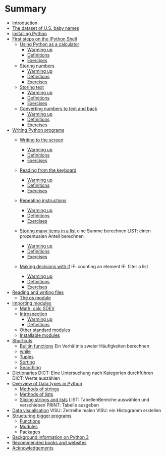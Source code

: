 # Summary

* [Introduction](README.md)
* [The dataset of U.S. baby names](babynames.md)
* [Installing Python](installing_python.md)
* [First steps on the IPython Shell](first_steps.md)
  * [Using Python as a calculator](python_shell.md)
    * [Warming up](shell_warmup.md)
    * [Definitions](shell_terms.md)
    * [Exercises](shell_review.md)
  * [Storing numbers](variables_and_numbers.md)
    * [Warming up](variables_warmup.md)
    * [Definitions](variables_terms.md)
    * [Exercises](variables_review.md)
  * [Storing text](strings.md)
    * [Warming up](string_warmup.md)
    * [Definitions](string_terms.md)
    * [Exercises](string_review.md)
  * [Converting numbers to text and back](type_conversions.md)
    * [Warming up](types_warmup.md)
    * [Definitions](types_terms.md)
    * [Exercises](types_review.md)
* [Writing Python programs](python_programs.md)
  * [Writing to the screen](part2/print.md)
    * [Warming up](part2/print_warmup.md)
    * [Definitions](part2/print_terms.md)
    * [Exercises](part2/print_review.md)
  * [Reading from the keyboard](part2/input.md)
    * [Warming up](input_warmup.md)
    * [Definitions](input_terms.md)
    * [Exercises](input_review.md)
  * [Repeating instructions](for_loops.md)
    * [Warming up](for_warmup.md)
    * [Definitions](for_terms.md)
    * [Exercises](for_review.md)
    
  * [Storing many items in a list](tuples_and_lists.md)
     eine Summe berechnen
     LIST: einen prozentualen Anteil berechnen
    * [Warming up](lists_warmup.md)
    * [Definitions](lists_terms.md)
    * [Exercises](lists_review.md)
  * [Making decisions with if](if.md)
     IF: counting an element
     IF: filter a list
    * [Warming up](if_warmup.md)
    * [Definitions](if_terms.md)
    * [Exercises](if_review.md)
* [Reading and writing files](reading_and_writing_files.md)
  * [The os module](module_os.md)
* [Importing modules](advanced_topics.md)
  * [Math; calc SDEV]()
  * [Introspection](introspection.md)
    * [Warming up](introspection_warmup.md)
    * [Definitions](introspection_terms.md)
  * [Other standard modules]()
  * [Installable modules]()
* [Shortcuts](shortcuts.md)
  * [Builtin functions](builtin_functions.md)
    Ein Verhältnis zweier Häufigkeiten berechnen
  * [while](control_flow_statements.md)
  * [Tuples](tuples.md)
  * [Sorting]()
  * [Searching]()
* [Dictionaries](dictionaries.md)
  DICT: Eine Untersuchung nach Kategorien durchführen
  DICT: Werte auszählen
* [Overview of Data types in Python](overview_of_data_types_in_python.md)
  * [Methods of strings](string_methods.md)
  * [Methods of lists](list_methods.md)
  * [Slicing strings and lists](slicing.md)
     LIST: TabellenBereiche auswählen und verschieben
     PRINT: Tabelle ausgeben 
* [Data visualisation]()
  VISU: Zeitreihe malen
  VISU: ein Histogramm erstellen
* [Structuring bigger programs](structuring_programs.md)
  * [Functions](functions.md)
  * [Modules](modules.md)
  * [Packages](packages.md)
* [Background information on Python 3](background_info.md)
* [Recommended books and websites](literature.md)
* [Acknowledgements](acknowledgements.md)
